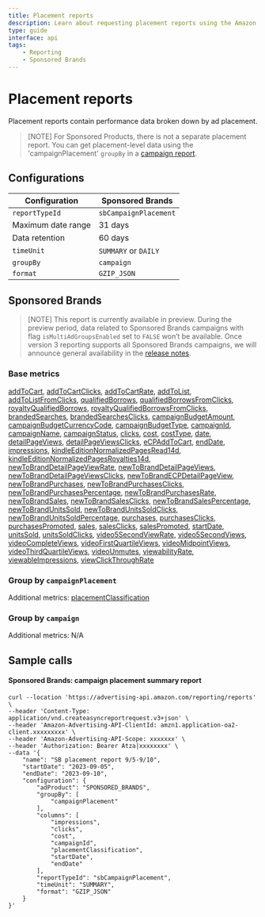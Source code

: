 ```yaml
---
title: Placement reports
description: Learn about requesting placement reports using the Amazon Ads API.
type: guide
interface: api
tags:
    - Reporting
    - Sponsored Brands
---
```


# Placement reports

Placement reports contain performance data broken down by ad placement.

>[NOTE] For Sponsored Products, there is not a separate placement report. You can get placement-level data using the 'campaignPlacement' `groupBy` in a [campaign report](guides/reporting/v3/report-types/campaign#group-by-campaignplacement).

## Configurations

| Configuration  | Sponsored Brands |
|----------|---------|
| `reportTypeId` | `sbCampaignPlacement` |
| Maximum date range | 31 days |
| Data retention |  60 days |
| `timeUnit` | `SUMMARY` or `DAILY` |
| `groupBy` | `campaign`|
| `format` | `GZIP_JSON` |

## Sponsored Brands

>[NOTE] This report is currently available in preview. During the preview period, data related to Sponsored Brands campaigns with flag `isMultiAdGroupsEnabled` set to `FALSE` won’t be available. Once version 3 reporting supports all Sponsored Brands campaigns, we will announce general availability in the [release notes](release-notes/index).

### Base metrics

[addToCart](guides/reporting/v3/columns#addToCart), [addToCartClicks](guides/reporting/v3/columns#addToCartClicks), [addToCartRate](guides/reporting/v3/columns#addToCartRate), [addToList](guides/reporting/v3/columns#addToList), [addToListFromClicks](guides/reporting/v3/columns#addToListFromClicks), [qualifiedBorrows](guides/reporting/v3/columns#qualifiedBorrows), [qualifiedBorrowsFromClicks](guides/reporting/v3/columns#qualifiedBorrowsFromClicks), [royaltyQualifiedBorrows](guides/reporting/v3/columns#royaltyQualifiedBorrows), [royaltyQualifiedBorrowsFromClicks](guides/reporting/v3/columns#royaltyQualifiedBorrowsFromClicks), [brandedSearches](guides/reporting/v3/columns#brandedSearches), [brandedSearchesClicks](guides/reporting/v3/columns#brandedSearchesClicks), [campaignBudgetAmount](guides/reporting/v3/columns#campaignBudgetAmount), [campaignBudgetCurrencyCode](guides/reporting/v3/columns#campaignBudgetCurrencyCode), [campaignBudgetType](guides/reporting/v3/columns#campaignBudgetType), [campaignId](guides/reporting/v3/columns#campaignId), [campaignName](guides/reporting/v3/columns#campaignName), [campaignStatus](guides/reporting/v3/columns#campaignStatus), [clicks](guides/reporting/v3/columns#clicks), [cost](guides/reporting/v3/columns#cost), [costType](guides/reporting/v3/columns#costType), [date](guides/reporting/v3/columns#date), [detailPageViews](guides/reporting/v3/columns#detailPageViews), [detailPageViewsClicks](guides/reporting/v3/columns#detailPageViewsClicks), [eCPAddToCart](guides/reporting/v3/columns#eCPAddToCart), [endDate](guides/reporting/v3/columns#endDate), [impressions](guides/reporting/v3/columns#impressions), [kindleEditionNormalizedPagesRead14d](guides/reporting/v3/columns#kindleEditionNormalizedPagesRead14d), [kindleEditionNormalizedPagesRoyalties14d](guides/reporting/v3/columns#kindleEditionNormalizedPagesRoyalties14d), [newToBrandDetailPageViewRate](guides/reporting/v3/columns#newToBrandDetailPageViewRate), [newToBrandDetailPageViews](guides/reporting/v3/columns#newToBrandDetailPageViews), [newToBrandDetailPageViewsClicks](guides/reporting/v3/columns#newToBrandDetailPageViewsClicks), [newToBrandECPDetailPageView](guides/reporting/v3/columns#newToBrandECPDetailPageView), [newToBrandPurchases](guides/reporting/v3/columns#newToBrandPurchases), [newToBrandPurchasesClicks](guides/reporting/v3/columns#newToBrandPurchasesClicks), [newToBrandPurchasesPercentage](guides/reporting/v3/columns#newToBrandPurchasesPercentage), [newToBrandPurchasesRate](guides/reporting/v3/columns#newToBrandPurchasesRate), [newToBrandSales](guides/reporting/v3/columns#newToBrandSales), [newToBrandSalesClicks](guides/reporting/v3/columns#newToBrandSalesClicks), [newToBrandSalesPercentage](guides/reporting/v3/columns#newToBrandSalesPercentage), [newToBrandUnitsSold](guides/reporting/v3/columns#newToBrandUnitsSold), [newToBrandUnitsSoldClicks](guides/reporting/v3/columns#newToBrandUnitsSoldClicks), [newToBrandUnitsSoldPercentage](guides/reporting/v3/columns#newToBrandUnitsSoldPercentage), [purchases](guides/reporting/v3/columns#purchases), [purchasesClicks](guides/reporting/v3/columns#purchasesClicks), [purchasesPromoted](guides/reporting/v3/columns#purchasesPromoted), [sales](guides/reporting/v3/columns#sales), [salesClicks](guides/reporting/v3/columns#salesClicks), [salesPromoted](guides/reporting/v3/columns#salesPromoted), [startDate](guides/reporting/v3/columns#startDate), [unitsSold](guides/reporting/v3/columns#unitsSold), [unitsSoldClicks](guides/reporting/v3/columns#unitsSoldClicks), [video5SecondViewRate](guides/reporting/v3/columns#video5SecondViewRate), [video5SecondViews](guides/reporting/v3/columns#video5SecondViews), [videoCompleteViews](guides/reporting/v3/columns#videoCompleteViews), [videoFirstQuartileViews](guides/reporting/v3/columns#videoFirstQuartileViews), [videoMidpointViews](guides/reporting/v3/columns#videoMidpointViews), [videoThirdQuartileViews](guides/reporting/v3/columns#videoThirdQuartileViews), [videoUnmutes](guides/reporting/v3/columns#videoUnmutes), [viewabilityRate](guides/reporting/v3/columns#viewabilityRate), [viewableImpressions](guides/reporting/v3/columns#viewableImpressions), [viewClickThroughRate](guides/reporting/v3/columns#viewClickThroughRate)

### Group by `campaignPlacement`

Additional metrics: [placementClassification](guides/reporting/v3/columns#placementClassification)

### Group by `campaign`

Additional metrics: N/A

## Sample calls

#### Sponsored Brands: campaign placement summary report 

```shell
curl --location 'https://advertising-api.amazon.com/reporting/reports' \
--header 'Content-Type: application/vnd.createasyncreportrequest.v3+json' \
--header 'Amazon-Advertising-API-ClientId: amzn1.application-oa2-client.xxxxxxxxx' \
--header 'Amazon-Advertising-API-Scope: xxxxxxx' \
--header 'Authorization: Bearer Atza|xxxxxxxx' \
--data '{
    "name": "SB placement report 9/5-9/10",
    "startDate": "2023-09-05",
    "endDate": "2023-09-10",
    "configuration": {
        "adProduct": "SPONSORED_BRANDS",
        "groupBy": [
            "campaignPlacement"
        ],
        "columns": [
            "impressions",
            "clicks",
            "cost",
            "campaignId",
            "placementClassification",
            "startDate",
            "endDate"
        ],
        "reportTypeId": "sbCampaignPlacement",
        "timeUnit": "SUMMARY",
        "format": "GZIP_JSON"
    }
}'
```
